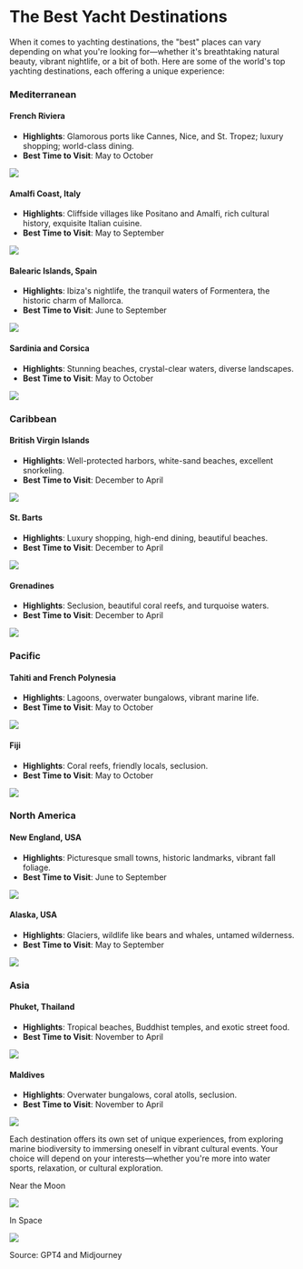 # The Best Yacht Destinations

When it comes to yachting destinations, the "best" places can vary depending on what you're looking for—whether it's breathtaking natural beauty, vibrant nightlife, or a bit of both. Here are some of the world's top yachting destinations, each offering a unique experience:

### Mediterranean

#### French Riviera
- **Highlights**: Glamorous ports like Cannes, Nice, and St. Tropez; luxury shopping; world-class dining.
- **Best Time to Visit**: May to October

![](cute_yacht_in_French_Riviera.png)

#### Amalfi Coast, Italy
- **Highlights**: Cliffside villages like Positano and Amalfi, rich cultural history, exquisite Italian cuisine.
- **Best Time to Visit**: May to September

![](stylish_yacht_at_the_Amalfi_Coast_Italy.png)

#### Balearic Islands, Spain
- **Highlights**: Ibiza's nightlife, the tranquil waters of Formentera, the historic charm of Mallorca.
- **Best Time to Visit**: June to September

![](stylish_yacht_at_the_Balearic_Islands_Spain_d2724a30-0868-4f4e-98aa-7289702ca1d0.png)


#### Sardinia and Corsica
- **Highlights**: Stunning beaches, crystal-clear waters, diverse landscapes.
- **Best Time to Visit**: May to October

![](stylish_yacht_in_Sardinia_or_Corsica_a72001a3-e218-444b-8bac-bfc439a9777d.png)


### Caribbean

#### British Virgin Islands
- **Highlights**: Well-protected harbors, white-sand beaches, excellent snorkeling.
- **Best Time to Visit**: December to April

![](stylish_yacht_at_British_Virgin_Islands_b95ba434-da6b-4e21-8c70-ef192d2bd53c.png)


#### St. Barts
- **Highlights**: Luxury shopping, high-end dining, beautiful beaches.
- **Best Time to Visit**: December to April

![](stylish_yacht_at_St._Barts_8f803ac6-006a-4e88-96e9-c8eacae0627f.png)

#### Grenadines
- **Highlights**: Seclusion, beautiful coral reefs, and turquoise waters.
- **Best Time to Visit**: December to April

![](stylish_yacht_at_Grenadines_0e2f9889-72bb-4381-995c-ff030a66c9ff.png)

### Pacific

#### Tahiti and French Polynesia
- **Highlights**: Lagoons, overwater bungalows, vibrant marine life.
- **Best Time to Visit**: May to October

![](stylish_yacht_at_Tahiti_or_French_Polynesia_3c01478b-640a-42b5-a19e-3abf5fde2b22.png)

#### Fiji
- **Highlights**: Coral reefs, friendly locals, seclusion.
- **Best Time to Visit**: May to October

![](typical_stylish_yacht_in_Fiji_a987e2b3-68eb-4575-b763-61c5fed520b7.png)

### North America

#### New England, USA
- **Highlights**: Picturesque small towns, historic landmarks, vibrant fall foliage.
- **Best Time to Visit**: June to September

![](typical_yacht_in_New_England_USA_5d2e71a1-9e70-4da0-8340-845bf6c3c346.png)

#### Alaska, USA
- **Highlights**: Glaciers, wildlife like bears and whales, untamed wilderness.
- **Best Time to Visit**: May to September

![](typical_stylish_yacht_in_Alaska_USA_f8aba78f-64ce-4f3f-bcdd-58b784b7b5bd.png)


### Asia

#### Phuket, Thailand
- **Highlights**: Tropical beaches, Buddhist temples, and exotic street food.
- **Best Time to Visit**: November to April

![](typical_stylish_yacht_in_Phuket_Thailand_125be089-3eb1-43a6-9802-826ef8b4f5a7.png)

#### Maldives
- **Highlights**: Overwater bungalows, coral atolls, seclusion.
- **Best Time to Visit**: November to April

![](A_typically_stylish_yacht_in_the_Maldives_87c54168-9ed2-43ae-8482-9ebb1feee899.png)

Each destination offers its own set of unique experiences, from exploring marine biodiversity to immersing oneself in vibrant cultural events. Your choice will depend on your interests—whether you're more into water sports, relaxation, or cultural exploration.

Near the Moon

![](stylish_space_yacht_on_the_moon._5106ea28-5e87-4f13-94a7-2bed160b02e6.png)

In Space

![](stylish_space_yacht_dfd5f2cb-df22-4c43-a15d-55eb4e80b2ba.png)



Source: GPT4 and Midjourney  